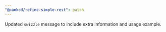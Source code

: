 ```yaml
---
"@pankod/refine-simple-rest": patch
---
```


Updated `swizzle` message to include extra information and usage example.
